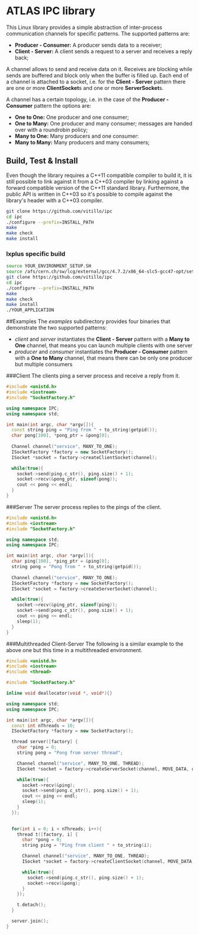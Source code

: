 # ATLAS IPC library

This Linux library provides a simple abstraction of inter-process communication channels for specific patterns. The supported patterns are:
* **Producer - Consumer:** A producer sends data to a receiver;
* **Client - Server:** A client sends a request to a server and receives a reply back;

A channel allows to send and receive data on it. Receives are blocking while sends are buffered and block only when the buffer is filled up. Each end of a channel is attached to a socket, i.e. for the **Client - Server** pattern there are one or more **ClientSocket**s and one or more **ServerSocket**s.

 A channel has a certain topology, i.e. in the case of the **Producer - Consumer** pattern the options are:
* **One to One:** One producer and one consumer;
* **One to Many:** One producer and many consumer; messages are handed over with a roundrobin policy;
* **Many to One:** Many producers and one consumer:
* **Many to Many:** Many producers and many consumers;

## Build, Test & Install
Even though the library requires a C++11 compatible compiler to build it, it is still possible to link against it from a C++03 compiler by linking against a forward compatible version of the C++11 standard library. Furthermore, the public API is written in C++03 so it's possible to compile against the library's header with a C++03 compiler.

``` bash
git clone https://github.com/vitillo/ipc
cd ipc
./configure --prefix=INSTALL_PATH
make
make check
make install
```

### lxplus specific build
```bash
source YOUR_ENVIRONMENT_SETUP.SH
source /afs/cern.ch/sw/lcg/external/gcc/4.7.2/x86_64-slc5-gcc47-opt/setup.sh
git clone https://github.com/vitillo/ipc
cd ipc
./configure --prefix=INSTALL_PATH
make
make check
make install
./YOUR_APPLICATION
```


##Examples
The *examples* subdirectory provides four binaries that demonstrate the two supported patterns:

* *client* and *server* instantiates the **Client - Server** pattern with a **Many to One** channel, that means you can launch multiple clients with one server
* *producer* and *consumer* instantiates the **Producer - Consumer** pattern with a **One to Many** channel, that means there can be only one producer but multiple consumers

###Client
The clients ping a server process and receive a reply from it.

``` c++
#include <unistd.h>
#include <iostream>
#include "SocketFactory.h"

using namespace IPC;
using namespace std;

int main(int argc, char *argv[]){
  const string ping = "Ping from " + to_string(getpid());
  char pong[100], *pong_ptr = &pong[0];
  
  Channel channel("service", MANY_TO_ONE);
  ISocketFactory *factory = new SocketFactory();
  ISocket *socket = factory->createClientSocket(channel);

  while(true){
    socket->send(ping.c_str(), ping.size() + 1);
    socket->recv(&pong_ptr, sizeof(pong));
    cout << pong << endl;
  }
}
```

###Server
The server process replies to the pings of the client.

```c++
#include <unistd.h>
#include <iostream>
#include "SocketFactory.h"

using namespace std;
using namespace IPC;

int main(int argc, char *argv[]){
  char ping[100], *ping_ptr = &ping[0];
  string pong = "Pong from " + to_string(getpid());
  
  Channel channel("service", MANY_TO_ONE);
  ISocketFactory *factory = new SocketFactory();
  ISocket *socket = factory->createServerSocket(channel);

  while(true){
    socket->recv(&ping_ptr, sizeof(ping));
    socket->send(pong.c_str(), pong.size() + 1);
    cout << ping << endl;
    sleep(1);
  }
}
```

###Multithreaded Client-Server
The following is a similar example to the above one but this time in a multithreaded environment.


```c++
#include <unistd.h>
#include <iostream>
#include <thread>

#include "SocketFactory.h"

inline void deallocator(void *, void*){}

using namespace std;
using namespace IPC;

int main(int argc, char *argv[]){
  const int nThreads = 10;
  ISocketFactory *factory = new SocketFactory();

  thread server([factory] {
    char *ping = 0;
    string pong = "Pong from server thread";

    Channel channel("service", MANY_TO_ONE, THREAD);
    ISocket *socket = factory->createServerSocket(channel, MOVE_DATA, deallocator);

    while(true){
      socket->recv(&ping);
      socket->send(pong.c_str(), pong.size() + 1);
      cout << ping << endl;
      sleep(1);
    }
  });

  
  for(int i = 0; i < nThreads; i++){
    thread t([factory, i] {
      char *pong = 0;
      string ping = "Ping from client " + to_string(i);

      Channel channel("service", MANY_TO_ONE, THREAD);
      ISocket *socket = factory->createClientSocket(channel, MOVE_DATA, deallocator);

      while(true){
        socket->send(ping.c_str(), ping.size() + 1);
        socket->recv(&pong);
      }
    });

    t.detach();
  }

  server.join();
}
```

